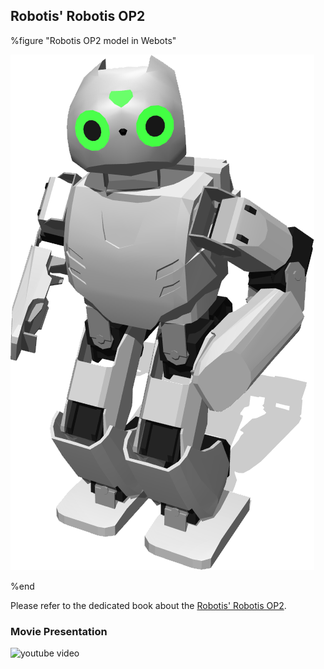 ## Robotis' Robotis OP2

%figure "Robotis OP2 model in Webots"

![model.png](images/robots/robotis-op2/model.png)

%end

Please refer to the dedicated book about the [Robotis' Robotis OP2](../robotis-op2/index.md).

### Movie Presentation

![youtube video](https://www.youtube.com/watch?v=cFIvnh_9rgE)
